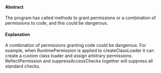 #### Abstract
The program has called methods to grant permissions or a combination of permissions to code, and this could be dangerous.

#### Explanation
A combination of permissions granting code could be dangerous. For example, when RuntimePermission is applied to createClassLoader it can create a custom class loader and assign arbitrary permissions. ReflectPermission and suppressAccessChecks together will suppress all standard checks. 
